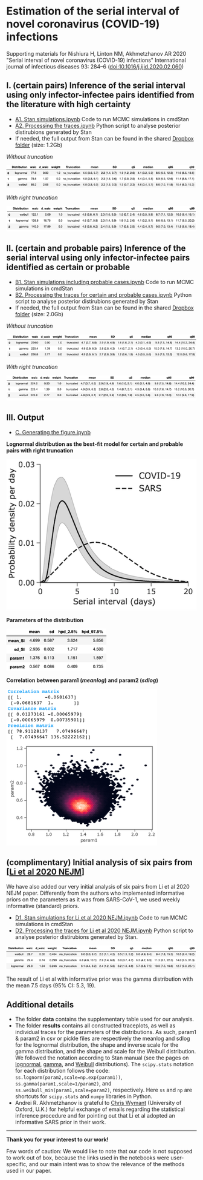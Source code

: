 # Estimation of the serial interval of novel coronavirus (COVID-19) infections

Supporting materials for Nishiura H, Linton NM, Akhmetzhanov AR 2020 "Serial interval of novel coronavirus (COVID-19) infections" International journal of infectious diseases 93: 284–6 ([doi:10.1016/j.ijid.2020.02.060](http://dx.doi.org/10.1016/j.ijid.2020.02.060))

## I. (certain pairs) Inference of the serial interval using only infector-infectee pairs identified from the literature with high certainty
* [A1. Stan simulations.ipynb](https://nbviewer.jupyter.org/github/aakhmetz/nCoVSerialInterval2020/blob/master/scripts/A1.%20Stan%20simulations.ipynb) Code to run MCMC simulations in cmdStan
* [A2. Processing the traces.ipynb](https://nbviewer.jupyter.org/github/aakhmetz/nCoVSerialInterval2020/blob/master/scripts/A2.%20Processing%20the%20traces.ipynb) Python script to analyse posterior distirubions generated by Stan
* If needed, the full output from Stan can be found in the shared [Dropbox folder](https://www.dropbox.com/sh/p34whc8kevdce89/AAAaBj7cTV4B5ID0mg2G7RG9a?dl=0) (size: 1.2Gb)

*Without truncation*

<p align="center">
  <img src="figures/A1-model_selection.png" title="Model selection (certain pairs w/o truncation)">
</p>

*With right truncation*

<p align="center">
  <img src="figures/A2-model_selection.png" title="Model selection (certain pairs w/ truncation)">
</p>

## II. (certain and probable pairs) Inference of the serial interval using only infector-infectee pairs identified as certain or probable
* [B1. Stan simulations including probable cases.ipynb](https://nbviewer.jupyter.org/github/aakhmetz/nCoVSerialInterval2020/blob/master/scripts/B1.%20Stan%20simulations%20including%20probable%20cases.ipynb) Code to run MCMC simulations in cmdStan
* [B2. Processing the traces for certain and probable cases.ipynb](https://nbviewer.jupyter.org/github/aakhmetz/nCoVSerialInterval2020/blob/master/scripts/B2.%20Processing%20the%20traces%20for%20certain%20and%20probable%20cases.ipynb) Python script to analyse posterior distirubions generated by Stan
* If needed, the full output from Stan can be found in the shared [Dropbox folder](https://www.dropbox.com/sh/qmiysl7jbv2hbp3/AACpeqP4wbtWiYd0uyhEyy7Pa?dl=0) (size: 2.0Gb)

*Without truncation*

<p align="center">
  <img src="figures/B1-model_selection.png" title="Model selection (certain and probable pairs w/o truncation)">
</p>

*With right truncation*

<p align="center">
  <img src="figures/B2-model_selection.png" title="Model selection (certain and probable pairs w/ truncation)">
</p>

## III. Output
* [C. Generating the figure.ipynb](https://nbviewer.jupyter.org/github/aakhmetz/nCoVSerialInterval2020/blob/master/scripts/C.%20Generating%20the%20figure.ipynb)


**Lognormal distribution as the best-fit model for certain and probable pairs with right truncation**

<p align="top">
  <img src="figures/C0a-result.png" height="400" title="Result-0">
</p>

**Parameters of the distribution**
<p align="top">
  <img src="figures/C0b-result.png" title="Result-1">
</p>

**Correlation between param1 (*meanlog*) and param2 (*sdlog*)**
<p align="top">
  <img src="figures/C1-result.png" title="Result-2">
</p>

## (complimentary) Initial analysis of six pairs from [[Li et al 2020 NEJM](https://www.nejm.org/doi/full/10.1056/NEJMoa2001316)]

We have also added our very initial analysis of six pairs from Li et al 2020 NEJM paper. Differently from the authors who implemented informative priors on the parameters as it was from SARS-CoV-1, we used weekly informative (standard) priors.
* [D1. Stan simulations for Li et al 2020 NEJM.ipynb](https://nbviewer.jupyter.org/github/aakhmetz/nCoVSerialInterval2020/blob/master/scripts/D1.%20Stan%20simulations%20for%20Li%20et%20al%202020%20NEJM.ipynb) Code to run MCMC simulations in cmdStan
* [D2. Processing the traces for Li et al 2020 NEJM.ipynb](https://nbviewer.jupyter.org/github/aakhmetz/nCoVSerialInterval2020/blob/master/scripts/D2.%20Processing%20the%20traces%20for%20Li%20et%20al%202020%20NEJM.ipynb) Python script to analyse posterior distirubions generated by Stan.

<p align="center">
  <img src="figures/D-model_selection.png" title="Model selection">
</p>

The result of Li et al with informative prior was the gamma distribution with the mean 7.5 days (95% CI: 5.3, 19).

## Additional details
* The folder **data** contains the supplementary table used for our analysis.
* The folder **results** contains all constructed traceplots, as well as individual traces for the parameters of the distributions. As such, param1 & param2 in csv or pickle files are respectively the meanlog and sdlog for the lognormal distribution, the shape and inverse scale for the gamma distribution, and the shape and scale for the Weibull distribution. We followed the notation according to Stan manual (see the pages on [lognormal](https://mc-stan.org/docs/2_22/functions-reference/lognormal.html), [gamma](https://mc-stan.org/docs/2_22/functions-reference/gamma-distribution.html), and [Weibull](https://mc-stan.org/docs/2_22/functions-reference/weibull-distribution.html) distributions). The ```scipy.stats``` notation for each distribution follows the code: ```ss.lognorm(param2,scale=np.exp(param1))```, ```ss.gamma(param1,scale=1/param2)```, and ```ss.weibull_min(param1,scale=param2)```, respectively. Here ```ss``` and ```np``` are shortcuts for ```scipy.stats``` and ```numpy``` libraries in Python.
* Andrei R. Akhmetzhanov is grateful to [Chris Wymant](https://www.bdi.ox.ac.uk/Team/c-wymant) (University of Oxford, U.K.) for helpful exchange of emails regarding the statistical inference procedure and for pointing out that Li et al adopted an informative SARS prior in their work.


---------
**Thank you for your interest to our work!** 

Few words of caution: We would like to note that our code is not supposed to work out of box, because the links used in the notebooks were user-specific, and our main intent was to show the relevance of the methods used in our paper.
